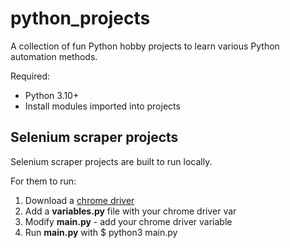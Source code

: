 # python_projects
A collection of fun Python hobby projects to learn various Python automation methods.

Required:
- Python 3.10+
- Install modules imported into projects

## Selenium scraper projects
Selenium scraper projects are built to run locally.

For them to run:
1. Download a [chrome driver](https://chromedriver.chromium.org/downloads)
2. Add a **variables.py** file with your chrome driver var
3. Modify **main.py** - add your chrome driver variable
4. Run **main.py** with $ python3 main.py
